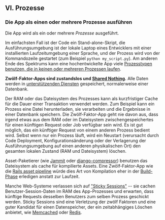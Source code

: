 ﻿## VI. Prozesse
### Die App als einen oder mehrere Prozesse ausführen

Die App wird als ein oder mehrere *Prozesse* ausgeführt.

Im einfachsten Fall ist der Code ein Stand-alone-Skript, die Ausführungsumgebung ist der lokale Laptop eines Entwicklers mit einer installierten Laufzeitumgebung einer Sprache, und der Prozess wird von der Kommandozeile gestartet (zum Beispiel `python my_script.py`). Am anderen Ende des Spektrums kann eine hochentwickelte App viele [Prozesstypen benutzen, die in keinen oder mehreren Prozessen laufen](./concurrency).

**Zwölf-Faktor-Apps sind zustandslos und [Shared Nothing](https://de.wikipedia.org/wiki/Shared_Nothing_Architecture).**  Alle Daten werden in [unterstützenden Diensten](./backing-services) gespeichert, normalerweise einer Datenbank.

Der RAM oder das Dateisystem des Prozesses kann als kurzfristiger Cache für die Dauer einer Transaktion verwendet werden. Zum Beispiel kann ein Prozess eine Datei herunterladen, sie verarbeiten und die Ergebnisse in einer Datenbank speichern. Die Zwölf-Faktor-App geht nie davon aus, dass irgend etwas aus dem RAM oder im Dateisystem zwischengespeichertes für einen künftigen Request oder Job verfügbar sein wird. Es ist gut möglich, das ein künftiger Request von einem anderen Prozess bedient wird. Selbst wenn nur ein Prozess läuft, wird ein Neustart (verursacht durch Code Deployment, Konfigurationsänderung oder der Verlagerung der Ausführungsumgebung auf einen anderen physikalischen Ort) den gesamten lokalen Zustand (RAM und Dateisystem) löschen.

Asset-Paketierer (wie [Jammit](http://documentcloud.github.com/jammit/) oder [django-compressor](http://django-compressor.readthedocs.org/)) benutzen das Dateisystem als cache für kompilierte Assets. Eine Zwölf-Faktor-App wie die [Rails asset pipeline](http://guides.rubyonrails.org/asset_pipeline.html) würde dies Art von Kompilation eher in der [Build-Phase](./build-release-run) erledigen anstatt zur Laufzeit.

Manche Web-Systeme verlassen sich auf ["Sticky Sessions"](http://en.wikipedia.org/wiki/Load_balancing_%28computing%29#Persistence) -- sie cachen Benutzer-Session-Daten im RAM des App-Prozesses und erwarten, dass künftige Requests desselben Benutzers zum selben Prozess geschickt werden. Sticky Sessions sind eine Verletzung der zwölf Faktoren und eine guter Kandidat für einen Datenspeicher, der ein zeitabhängiges Löschen anbietet, wie [Memcached](http://memcached.org/) oder [Redis](http://redis.io/).